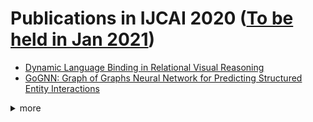 # Publications in IJCAI 2020  ([To be held in Jan 2021](https://ijcai20.org/))



- [Dynamic Language Binding in Relational Visual Reasoning](https://github.com/naganandy/graph-based-deep-learning-literature/blob/master/conference-publications/folders/publications_ijcai20/lognet_ijcai20/README.md)
- [GoGNN: Graph of Graphs Neural Network for Predicting Structured Entity Interactions](https://github.com/naganandy/graph-based-deep-learning-literature/blob/master/conference-publications/folders/publications_ijcai20/gognn_ijcai20/README.md)



<details> 
<summary> more </summary> 

- A Graph-based Interactive Reasoning for Human-Object Interaction Detection
- Action-Guided Attention Mining and Relation Reasoning Network for Human-Object Interaction Detection
- Exploiting Visual Semantic Reasoning for Video-Text Retrieval
- G2RL: Geometry-Guided Representation Learning for Facial Action Unit Intensity Estimation
- Hierarchical Attention Based Spatial-Temporal Graph-to-Sequence Learning for Grounded Video Description
- Learning from the Scene and Borrowing from the Rich: Tackling the Long Tail in Scene Graph Generation
- Mucko: Multi-Layer Cross-Modal Knowledge Reasoning for Fact-based Visual Question Answering
- Multi-graph Fusion for Functional Neuroimaging Biomarker Detection
- Recurrent Relational Memory Network for Unsupervised Image Captioning
- Semi-Dynamic Hypergraph Neural Network for 3D Pose Estimation
- Transductive Relation-Propagation Network for Few-shot Learning
- Domain Adaptive Classification on Heterogeneous Information Networks
- Inductive Anomaly Detection on Attributed Networks
- Inductive Link Prediction for Nodes Having Only Attribute Information
- MR-GCN: Multi-Relational Graph Convolutional Networks based on Generalized Tensor Product
- Rumor Detection on Social Media with Graph Structured Adversarial Learning
- Understanding the Success of Graph-based Semi-Supervised Learning using Partially Labelled Stochastic Block Model
- When Do GNNs Work: Understanding and Improving Neighborhood Aggregation
- Maximizing the Spread of an Opinion in Few Steps: Opinion Diffusion in Non-Binary Networks
- BERT-INT:A BERT-based Interaction Model For Knowledge Graph Alignment
- KGNN: Knowledge Graph Neural Network for Drug-Drug Interaction Prediction
- LSGCN: Long Short-Term Traffic Prediction with Graph Convolutional Networks

</details>
